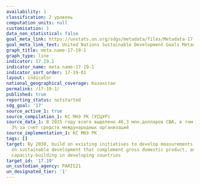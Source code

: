 ```yaml
---
availability: 1
classification: 2 уровень
computation_units: null
customisation: 1
data_non_statistical: false
goal_meta_link: https://unstats.un.org/sdgs/metadata/files/Metadata-17-19-01.pdf
goal_meta_link_text: United Nations Sustainable Development Goals Metadata (pdf 468kB)
graph_title: meta.name-17-19-1
graph_type: line
indicator: 17.19.1
indicator_name: meta.name-17-19-1
indicator_sort_order: 17-19-01
layout: indicator
national_geographical_coverage: Казахстан
permalink: /17-19-1/
published: true
reporting_status: notstarted
sdg_goal: '17'
source_active_1: true
source_compilation_1: КС МНЭ РК (УСЦУР)
source_data_1: В 2015 году всего выделено 46,3 млн.долларов США, в том числе менее
  3% за счет средств международных организаций
source_implementation_1: КС МНЭ РК
tags: []
target: By 2030, build on existing initiatives to develop measurements of progress
  on sustainable development that complement gross domestic product, and support statistical
  capacity-building in developing countries
target_id: '17.19'
un_custodian_agency: PARIS21
un_designated_tier: '1'
---
```

